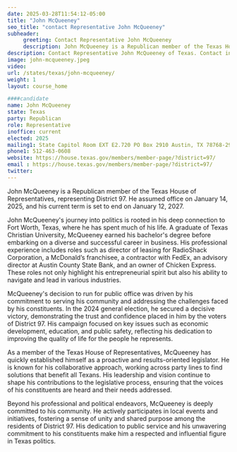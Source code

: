 ```yaml
---
date: 2025-03-28T11:54:12-05:00
title: "John McQueeney"
seo_title: "contact Representative John McQueeney"
subheader:
     greeting: Contact Representative John McQueeney
     description: John McQueeney is a Republican member of the Texas House of Representatives, representing District 97. He assumed office on January 14, 2025, and his current term is set to end on January 12, 2027.
description: Contact Representative John McQueeney of Texas. Contact information for John McQueeney includes email address, phone number, and mailing address.
image: john-mcqueeney.jpeg
video:
url: /states/texas/john-mcqueeney/
weight: 1
layout: course_home

####candidate
name: John McQueeney
state: Texas
party: Republican
role: Representative
inoffice: current
elected: 2025
mailing1: State Capitol Room EXT E2.720 PO Box 2910 Austin, TX 78768-2910
phone1: 512-463-0608
website: https://house.texas.gov/members/member-page/?district=97/
email : https://house.texas.gov/members/member-page/?district=97/
twitter: 
---
```

John McQueeney is a Republican member of the Texas House of Representatives, representing District 97. He assumed office on January 14, 2025, and his current term is set to end on January 12, 2027.

John McQueeney's journey into politics is rooted in his deep connection to Fort Worth, Texas, where he has spent much of his life. A graduate of Texas Christian University, McQueeney earned his bachelor's degree before embarking on a diverse and successful career in business. His professional experience includes roles such as director of leasing for RadioShack Corporation, a McDonald’s franchisee, a contractor with FedEx, an advisory director at Austin County State Bank, and an owner of Chicken Express. These roles not only highlight his entrepreneurial spirit but also his ability to navigate and lead in various industries.

McQueeney's decision to run for public office was driven by his commitment to serving his community and addressing the challenges faced by his constituents. In the 2024 general election, he secured a decisive victory, demonstrating the trust and confidence placed in him by the voters of District 97. His campaign focused on key issues such as economic development, education, and public safety, reflecting his dedication to improving the quality of life for the people he represents.

As a member of the Texas House of Representatives, McQueeney has quickly established himself as a proactive and results-oriented legislator. He is known for his collaborative approach, working across party lines to find solutions that benefit all Texans. His leadership and vision continue to shape his contributions to the legislative process, ensuring that the voices of his constituents are heard and their needs addressed.

Beyond his professional and political endeavors, McQueeney is deeply committed to his community. He actively participates in local events and initiatives, fostering a sense of unity and shared purpose among the residents of District 97. His dedication to public service and his unwavering commitment to his constituents make him a respected and influential figure in Texas politics.

